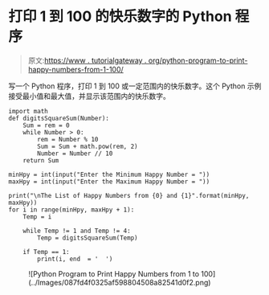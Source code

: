 # 打印 1 到 100 的快乐数字的 Python 程序

> 原文:[https://www . tutorialgateway . org/python-program-to-print-happy-numbers-from-1-100/](https://www.tutorialgateway.org/python-program-to-print-happy-numbers-from-1-to-100/)

写一个 Python 程序，打印 1 到 100 或一定范围内的快乐数字。这个 Python 示例接受最小值和最大值，并显示该范围内的快乐数字。

```
import math
def digitsSquareSum(Number):
    Sum = rem = 0
    while Number > 0:
        rem = Number % 10
        Sum = Sum + math.pow(rem, 2)
        Number = Number // 10
    return Sum

minHpy = int(input("Enter the Minimum Happy Number = "))
maxHpy = int(input("Enter the Maximum Happy Number = "))

print("\nThe List of Happy Numbers from {0} and {1}".format(minHpy, maxHpy)) 
for i in range(minHpy, maxHpy + 1):
    Temp = i

    while Temp != 1 and Temp != 4:
        Temp = digitsSquareSum(Temp)

    if Temp == 1:
        print(i, end  = '  ')
```

<figure class="wp-block-image size-large">![Python Program to Print Happy Numbers from 1 to 100](../Images/087fd4f0325af598804508a82541d0f2.png)</figure>